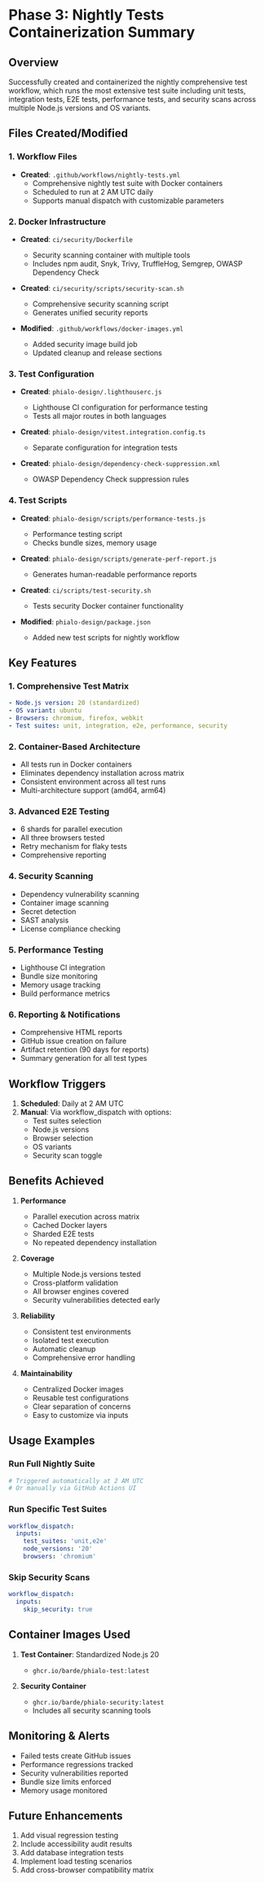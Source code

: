 # Phase 3: Nightly Tests Containerization Summary

## Overview

Successfully created and containerized the nightly comprehensive test workflow, which runs the most extensive test suite including unit tests, integration tests, E2E tests, performance tests, and security scans across multiple Node.js versions and OS variants.

## Files Created/Modified

### 1. Workflow Files
- **Created**: `.github/workflows/nightly-tests.yml`
  - Comprehensive nightly test suite with Docker containers
  - Scheduled to run at 2 AM UTC daily
  - Supports manual dispatch with customizable parameters

### 2. Docker Infrastructure
- **Created**: `ci/security/Dockerfile`
  - Security scanning container with multiple tools
  - Includes npm audit, Snyk, Trivy, TruffleHog, Semgrep, OWASP Dependency Check
  
- **Created**: `ci/security/scripts/security-scan.sh`
  - Comprehensive security scanning script
  - Generates unified security reports

- **Modified**: `.github/workflows/docker-images.yml`
  - Added security image build job
  - Updated cleanup and release sections

### 3. Test Configuration
- **Created**: `phialo-design/.lighthouserc.js`
  - Lighthouse CI configuration for performance testing
  - Tests all major routes in both languages

- **Created**: `phialo-design/vitest.integration.config.ts`
  - Separate configuration for integration tests

- **Created**: `phialo-design/dependency-check-suppression.xml`
  - OWASP Dependency Check suppression rules

### 4. Test Scripts
- **Created**: `phialo-design/scripts/performance-tests.js`
  - Performance testing script
  - Checks bundle sizes, memory usage

- **Created**: `phialo-design/scripts/generate-perf-report.js`
  - Generates human-readable performance reports

- **Created**: `ci/scripts/test-security.sh`
  - Tests security Docker container functionality

- **Modified**: `phialo-design/package.json`
  - Added new test scripts for nightly workflow

## Key Features

### 1. Comprehensive Test Matrix
```yaml
- Node.js version: 20 (standardized)
- OS variant: ubuntu
- Browsers: chromium, firefox, webkit
- Test suites: unit, integration, e2e, performance, security
```

### 2. Container-Based Architecture
- All tests run in Docker containers
- Eliminates dependency installation across matrix
- Consistent environment across all test runs
- Multi-architecture support (amd64, arm64)

### 3. Advanced E2E Testing
- 6 shards for parallel execution
- All three browsers tested
- Retry mechanism for flaky tests
- Comprehensive reporting

### 4. Security Scanning
- Dependency vulnerability scanning
- Container image scanning
- Secret detection
- SAST analysis
- License compliance checking

### 5. Performance Testing
- Lighthouse CI integration
- Bundle size monitoring
- Memory usage tracking
- Build performance metrics

### 6. Reporting & Notifications
- Comprehensive HTML reports
- GitHub issue creation on failure
- Artifact retention (90 days for reports)
- Summary generation for all test types

## Workflow Triggers

1. **Scheduled**: Daily at 2 AM UTC
2. **Manual**: Via workflow_dispatch with options:
   - Test suites selection
   - Node.js versions
   - Browser selection
   - OS variants
   - Security scan toggle

## Benefits Achieved

1. **Performance**
   - Parallel execution across matrix
   - Cached Docker layers
   - Sharded E2E tests
   - No repeated dependency installation

2. **Coverage**
   - Multiple Node.js versions tested
   - Cross-platform validation
   - All browser engines covered
   - Security vulnerabilities detected early

3. **Reliability**
   - Consistent test environments
   - Isolated test execution
   - Automatic cleanup
   - Comprehensive error handling

4. **Maintainability**
   - Centralized Docker images
   - Reusable test configurations
   - Clear separation of concerns
   - Easy to customize via inputs

## Usage Examples

### Run Full Nightly Suite
```bash
# Triggered automatically at 2 AM UTC
# Or manually via GitHub Actions UI
```

### Run Specific Test Suites
```yaml
workflow_dispatch:
  inputs:
    test_suites: 'unit,e2e'
    node_versions: '20'
    browsers: 'chromium'
```

### Skip Security Scans
```yaml
workflow_dispatch:
  inputs:
    skip_security: true
```

## Container Images Used

1. **Test Container**: Standardized Node.js 20
   - `ghcr.io/barde/phialo-test:latest`

2. **Security Container**
   - `ghcr.io/barde/phialo-security:latest`
   - Includes all security scanning tools

## Monitoring & Alerts

- Failed tests create GitHub issues
- Performance regressions tracked
- Security vulnerabilities reported
- Bundle size limits enforced
- Memory usage monitored

## Future Enhancements

1. Add visual regression testing
2. Include accessibility audit results
3. Add database integration tests
4. Implement load testing scenarios
5. Add cross-browser compatibility matrix